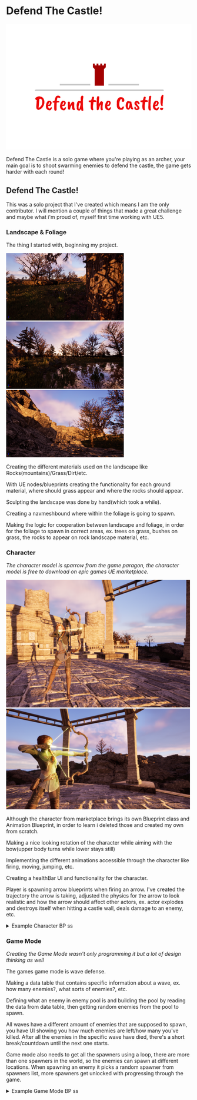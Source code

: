 # Defend The Castle!  

![image](https://github.com/Pirat1001/Portfolio/blob/main/Images/GameLogo.png)  

Defend The Castle is a solo game where you're playing as an archer,
your main goal is to shoot swarming enemies to defend the castle, the game gets harder with each round!  

## Defend The Castle!
This was a solo project that I've created which means I am the only contributor. I will mention a couple of things that made a great challenge and maybe what i'm proud of, myself first time working with UE5.  

### Landscape & Foliage 
The thing I started with, beginning my project.  

<img src="https://github.com/Pirat1001/Portfolio/blob/main/Images/Landscape1.png" width="320"/> <img src="https://github.com/Pirat1001/Portfolio/blob/main/Images/Landscape2.png" width="320"/> <img src="https://github.com/Pirat1001/Portfolio/blob/main/Images/Landscape3.png" width="320"/>  

Creating the different materials used on the landscape like Rocks(mountains)/Grass/Dirt/etc.  

With UE nodes/blueprints creating the functionality for each ground material, where should grass appear and where the rocks should appear.  

Sculpting the landscape was done by hand(which took a while).  

Creating a navmeshbound where within the foliage is going to spawn.  

Making the logic for cooperation between landscape and foliage, in order for the foliage to spawn in correct areas, ex. trees on grass, bushes on grass, the rocks to appear on rock landscape material, etc.  

### Character
_The character model is sparrow from the game paragon, the character model is free to download on epic games UE marketplace._  

<img src="https://github.com/Pirat1001/Portfolio/blob/main/Images/CharacterImage1.png" width="500"/> <img src="https://github.com/Pirat1001/Portfolio/blob/main/Images/CharacterImage2.png" width="500"/>  

Although the character from marketplace brings its own Blueprint class and Animation Blueprint, in order to learn i deleted those and created my own from scratch.  

Making a nice looking rotation of the character while aiming with the bow(upper body turns while lower stays still)  

Implementing the different animations accessible through the character like firing, moving, jumping, etc.  

Creating a healthBar UI and functionality for the character.  

Player is spawning arrow blueprints when firing an arrow. I've created the trajectory the arrow is taking, adjusted the physics for the arrow to look realistic and how the arrow should affect other actors, ex. actor explodes and destroys itself when hitting a castle wall, deals damage to an enemy, etc.  

<details>
  <summary>Example Character BP ss</summary>

  <img src="https://github.com/Pirat1001/Portfolio/blob/main/Images/BP_character1.png" width="320"/> <img src="https://github.com/Pirat1001/Portfolio/blob/main/Images/BP_character2.png" width="320"/> <img src="https://github.com/Pirat1001/Portfolio/blob/main/Images/BP_character3.png" width="320"/> 
</details>

### Game Mode
_Creating the Game Mode wasn't only programming it but a lot of design thinking as well_  

The games game mode is wave defense.  

Making a data table that contains specific information about a wave, ex. how many enemies?, what sorts of enemies?, etc.  

Defining what an enemy in enemy pool is and building the pool by reading the data from data table, then getting random enemies from the pool to spawn.  

All waves have a different amount of enemies that are supposed to spawn, you have UI showing you how much enemies are left/how many you've killed. After all the enemies in the specific wave have died, there's a short break/countdown until the next one starts.  

Game mode also needs to get all the spawners using a loop, there are more than one spawners in the world, so the enemies can spawn at different locations. When spawning an enemy it picks a random spawner from spawners list, more spawners get unlocked with progressing through the game.  

<details>
  <summary>Example Game Mode BP ss</summary>

  <img src="https://github.com/Pirat1001/Portfolio/blob/main/Images/BP_gameMode1.png" width="320"/> <img src="https://github.com/Pirat1001/Portfolio/blob/main/Images/BP_gameMode2.png" width="320"/> <img src="https://github.com/Pirat1001/Portfolio/blob/main/Images/BP_gameMode3.png" width="320"/>  
</details>
